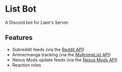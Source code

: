 # List Bot
A Discord bot for Liam's Server.

## Features
 - Subreddit feeds (via the [Reddit API](https://www.reddit.com/dev/api/))
 - Anime/manga tracking (via the [MyAnimeList API](https://myanimelist.net/apiconfig/references/api/v2))
 - Nexus Mods update feeds (via the [Nexus Mods API](https://app.swaggerhub.com/apis-docs/NexusMods/nexus-mods_public_api_params_in_form_data/1.0#/))
 - Reaction roles